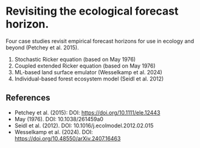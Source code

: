 # Revisiting the ecological forecast horizon.

Four case studies revisit empirical forecast horizons for use in ecology and beyond (Petchey et al. 2015).

1. Stochastic Ricker equation (based on May 1976)
2. Coupled extended Ricker equation (based on May 1976)
3. ML-based land surface emulator (Wesselkamp et al. 2024)
4. Individual-based forest ecosystem model (Seidl et al. 2012)

## References

- Petchey et al. (2015): DOI: https://doi.org/10.1111/ele.12443
- May (1976). DOI: 10.1038/261459a0
- Seidl et al. (2012). DOI: 10.1016/j.ecolmodel.2012.02.015
- Wesselkamp et al. (2024). DOI: https://doi.org/10.48550/arXiv.2407.16463
